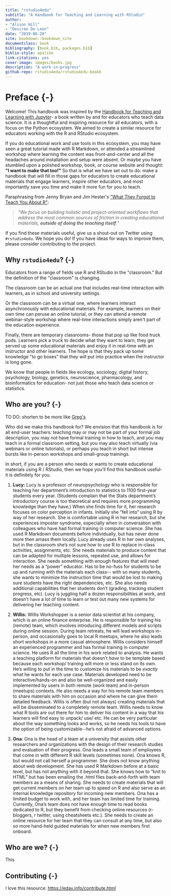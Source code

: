 ```yaml
--- 
title: "rstudio4edu"
subtitle: "A Handbook for Teaching and Learning with RStudio"
author: 
- "Alison Hill" 
- "Desirée De Leon"
date: "2019-06-20"
site: bookdown::bookdown_site
documentclass: book
bibliography: [book.bib, packages.bib]
biblio-style: apalike
link-citations: yes
cover-image: images/books.jpg
description: "A work-in-progress"
github-repo: rstudio4edu/rstudio4edu-bookb
---
```


# Preface {-}

Welcome! This handbook was inspired by the [Handbook for Teaching and Learning with Jupyter](https://jupyter4edu.github.io/jupyter-edu-book/)- a book written by and for educators who teach data science. It is a thoughtful and inspiring resource for all educators, with a focus on the Python ecosystem. We aimed to create a similar resource for educators working with the R and RStudio ecosystem. 

If you do educational work and use tools in this ecosystem, you may have seen a great tutorial made with R Markdown, or attended a streamlined workshop where learning the content was front-and-center and all the headaches around installation and setup were absent. Or maybe you have stumbled upon a polished workshop, book, or course website and thought: __"I want to make that too!"__ So that is what we have set out to do: make a handbook that will fill in those gaps for educators to create educational materials that engage learners, inspire other educators, and most importantly save you time and make it more fun for you to teach.

Paraphrasing from Jenny Bryan and Jim Hester's ["What They Forgot to Teach You About R"](https://whattheyforgot.org/index.html):

> *"We focus on building holistic and project-oriented workflows that address the most common sources of friction in creating educational materials, __outside of doing the teaching itself__."*

If you find these materials useful, give us a shout-out on Twitter using `#rstudio4edu`. We hope you do! If you have ideas for ways to improve them, please consider contributing to the project.


## Why `rstudio4edu`? {-}

Educators from a range of fields use R and RStudio in the "classroom." But the definition of the "classroom" is changing. 

The classroom can be an actual one that includes real-time interaction with learners, as in school and university settings. 

Or the classroom can be a virtual one, where learners interact asynchronously with educational materials. For example, learners on their own time can peruse an online tutorial, or they can attend a remote webinar-style workshop where real-time interactions simply aren't part of the education experience.

Finally, there are temporary classrooms- those that pop up like food truck pods. Learners pick a truck to decide what they want to learn, they get served up some educational materials and enjoy it in real-time with an instructor and other learners. The hope is that they pack up some knowledge "to go boxes" that they will put into practice when the instructor is long gone.

We know that people in fields like ecology, sociology, digital history, psychology, biology, genetics, neuroscience, pharmacology, and bioinformatics for education- not just those who teach data science or statistics.


## Who are you? {-}

TO DO: shorten to be more like [Greg's](http://teachtogether.tech/#s:intro-audience)

Who did we make this handbook for? We envision that this handbook is for all end-user teachers: teaching may or may not be part of your formal job description, you may not have formal training in how to teach, and you may teach in a formal classroom setting, but you may also teach virtually (via webinars or online tutorials), or perhaps you teach in short but intense bursts like in-person workshops and small-group trainings. 

In short, if you are a person who needs or wants to create educational materials using R / RStudio, then we hope you'll find this handbook useful- it is definitely for you.

1. **Lucy:** Lucy is a professor of neuropsychology who is responsible for teaching her department’s introduction to statistics to 1100 first-year students every year. (Students complain that the Stats department’s introductory course is too theoretical and requires more programming knowledge than they have.) When she finds time for it, her research focuses on color perception in infants. Initially she “fell into” using R by way of her research. She is comfortable using R in her research, but she experiences imposter syndrome, especially when in conversation with colleagues who have had formal training in computer science. She has used R Markdown documents before individually, but has never done more then amass them locally. Lucy already uses R in her own analyses, but in the classroom she’s not sure how to use R to replace in-class activities, assignments, etc. She needs materials to produce content that can be adapted for multiple lessons, repeated use, and allows for interaction. She needs something with enough features that will meet her needs as a “power” educator. Has to be no-fuss for students to be up and running with the materials each class-- with so many students, she wants to minimize the instruction time that would be lost to making sure students have the right dependencies, etc. She also needs additional capabilities that her students don’t (grading, tracking student progress, etc). Lucy is juggling half a dozen responsibilities at work, and doesn’t have a lot of time to learn or test out many new systems for delivering her teaching content. 

1. **Willis:** Willis Workshopper is a senior data scientist at his company, which is an online finance enterprise. He is responsible for training his (remote) team, which involves introducing different models and scripts during online session. During team retreats, he will lead workshops in-person, and occasionally goes to local R meetups, where he also leads short workshops in a more casual atmosphere. Willis considers himself an experienced programmer and has formal training in computer science. He uses R all the time in his work related to analysis. He wants a teaching platform for materials that doesn’t *have* to be template based because each workshop/ training will more or less stand on its own. He’s willing to put in the time to customize his materials to be *exactly* what he wants for each use case. Materials developed need to be interactive/hands-on and also be well-organized and easily implemented by users in both remote (work team) and in-person (meetups) contexts. He also needs a way for his remote team members to share materials with him on occasion and where he can give them detailed feedback. Willis is often (but not always) creating materials that will be disseminated to a completely remote team. Willis needs to know what R tools are out there for him to deliver his content in a way that his learners will find easy to unpack/ use/ etc. He can be very particular about the way something looks and works, so he needs his tools to have the option of being customizable--he’s not afraid of advanced options. 

1. **Ona**: Ona is the head of a team at a university that assists other researchers and organizations with the design of their research studies and evaluation of their progress. Ona leads a small team of employees that come in with different R skill levels (sometimes none). Ona knows R, but would not call herself a programmer. She does not know anything about web development. She has used R Markdown before at a basic level, but has not anything with it beyond that. She knows how to “knit to HTML” but has been emailing the .html files back-and-forth with team members as a means of sharing. She needs to create materials that will get current members on her team up to speed on R and also serve as an internal knowledge repository for incoming new members. Ona has a limited budget to work with, and her team has limited time for training. Currently, Ona’s team does not have enough time to read books dedicated to R, but they benefit from checking online resources (r-bloggers, r twitter, using cheatsheets etc.). She needs to create an online resource for her team that they can consult at any time, but also so more hand-held guided materials for when new members first onboard.



## Who are we? {-}

This 

## Contributing {-}

I love this resource: https://edav.info/contribute.html
